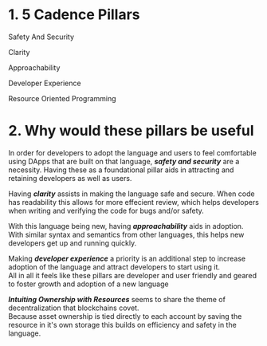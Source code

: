 # 1. 5 Cadence Pillars

Safety And Security

Clarity

Approachability

Developer Experience

Resource Oriented Programming

# 2. Why would these pillars be useful

In order for developers to adopt the language and users to feel comfortable using DApps that are built on that language, ***safety and security*** are a necessity.
Having these as a foundational pillar aids in attracting and retaining developers as well as users.

Having ***clarity*** assists in making the language safe and secure.  When code has readability this allows for more effecient review, 
which helps developers when writing and verifying the code for bugs and/or safety.

With this language being new, having ***approachability*** aids in adoption.  
With similar syntax and semantics from other languages, this helps new developers get up and running quickly. 

Making ***developer experience*** a priority is an additional step to increase adoption of the language and attract developers to start using it.  
All in all it feels like these pillars are developer and user friendly and geared to foster growth and adoption of a new language

***Intuiting Ownership with Resources*** seems to share the theme of decentralization that blockchains covet.  
Because asset ownership is tied directly to each account by saving the resource in it's own storage this builds on efficiency and safety in the language.
